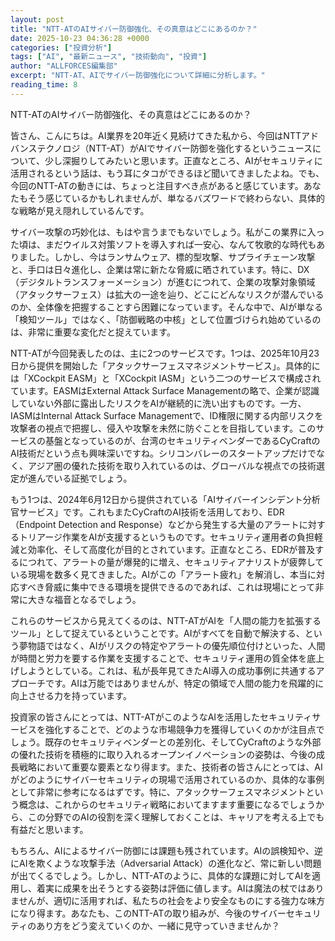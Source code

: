 ```yaml
---
layout: post
title: "NTT-ATのAIサイバー防御強化、その真意はどこにあるのか？"
date: 2025-10-23 04:36:28 +0000
categories: ["投資分析"]
tags: ["AI", "最新ニュース", "技術動向", "投資"]
author: "ALLFORCES編集部"
excerpt: "NTT-AT、AIでサイバー防御強化について詳細に分析します。"
reading_time: 8
---
```


NTT-ATのAIサイバー防御強化、その真意はどこにあるのか？

皆さん、こんにちは。AI業界を20年近く見続けてきた私から、今回はNTTアドバンステクノロジ（NTT-AT）がAIでサイバー防御を強化するというニュースについて、少し深掘りしてみたいと思います。正直なところ、AIがセキュリティに活用されるという話は、もう耳にタコができるほど聞いてきましたよね。でも、今回のNTT-ATの動きには、ちょっと注目すべき点があると感じています。あなたもそう感じているかもしれませんが、単なるバズワードで終わらない、具体的な戦略が見え隠れしているんです。

サイバー攻撃の巧妙化は、もはや言うまでもないでしょう。私がこの業界に入った頃は、まだウイルス対策ソフトを導入すれば一安心、なんて牧歌的な時代もありました。しかし、今はランサムウェア、標的型攻撃、サプライチェーン攻撃と、手口は日々進化し、企業は常に新たな脅威に晒されています。特に、DX（デジタルトランスフォーメーション）が進むにつれて、企業の攻撃対象領域（アタックサーフェス）は拡大の一途を辿り、どこにどんなリスクが潜んでいるのか、全体像を把握することすら困難になっています。そんな中で、AIが単なる「検知ツール」ではなく、「防御戦略の中核」として位置づけられ始めているのは、非常に重要な変化だと捉えています。

NTT-ATが今回発表したのは、主に2つのサービスです。1つは、2025年10月23日から提供を開始した「アタックサーフェスマネジメントサービス」。具体的には「XCockpit EASM」と「XCockpit IASM」という二つのサービスで構成されています。EASMはExternal Attack Surface Managementの略で、企業が認識していない外部に露出したリスクをAIが継続的に洗い出すものです。一方、IASMはInternal Attack Surface Managementで、ID権限に関する内部リスクを攻撃者の視点で把握し、侵入や攻撃を未然に防ぐことを目指しています。このサービスの基盤となっているのが、台湾のセキュリティベンダーであるCyCraftのAI技術だという点も興味深いですね。シリコンバレーのスタートアップだけでなく、アジア圏の優れた技術を取り入れているのは、グローバルな視点での技術選定が進んでいる証拠でしょう。

もう1つは、2024年6月12日から提供されている「AIサイバーインシデント分析官サービス」です。これもまたCyCraftのAI技術を活用しており、EDR（Endpoint Detection and Response）などから発生する大量のアラートに対するトリアージ作業をAIが支援するというものです。セキュリティ運用者の負担軽減と効率化、そして高度化が目的とされています。正直なところ、EDRが普及するにつれて、アラートの量が爆発的に増え、セキュリティアナリストが疲弊している現場を数多く見てきました。AIがこの「アラート疲れ」を解消し、本当に対応すべき脅威に集中できる環境を提供できるのであれば、これは現場にとって非常に大きな福音となるでしょう。

これらのサービスから見えてくるのは、NTT-ATがAIを「人間の能力を拡張するツール」として捉えているということです。AIがすべてを自動で解決する、という夢物語ではなく、AIがリスクの特定やアラートの優先順位付けといった、人間が時間と労力を要する作業を支援することで、セキュリティ運用の質全体を底上げしようとしている。これは、私が長年見てきたAI導入の成功事例に共通するアプローチです。AIは万能ではありませんが、特定の領域で人間の能力を飛躍的に向上させる力を持っています。

投資家の皆さんにとっては、NTT-ATがこのようなAIを活用したセキュリティサービスを強化することで、どのような市場競争力を獲得していくのかが注目点でしょう。既存のセキュリティベンダーとの差別化、そしてCyCraftのような外部の優れた技術を積極的に取り入れるオープンイノベーションの姿勢は、今後の成長戦略において重要な要素となり得ます。また、技術者の皆さんにとっては、AIがどのようにサイバーセキュリティの現場で活用されているのか、具体的な事例として非常に参考になるはずです。特に、アタックサーフェスマネジメントという概念は、これからのセキュリティ戦略においてますます重要になるでしょうから、この分野でのAIの役割を深く理解しておくことは、キャリアを考える上でも有益だと思います。

もちろん、AIによるサイバー防御には課題も残されています。AIの誤検知や、逆にAIを欺くような攻撃手法（Adversarial Attack）の進化など、常に新しい問題が出てくるでしょう。しかし、NTT-ATのように、具体的な課題に対してAIを適用し、着実に成果を出そうとする姿勢は評価に値します。AIは魔法の杖ではありませんが、適切に活用すれば、私たちの社会をより安全なものにする強力な味方になり得ます。あなたも、このNTT-ATの取り組みが、今後のサイバーセキュリティのあり方をどう変えていくのか、一緒に見守っていきませんか？

